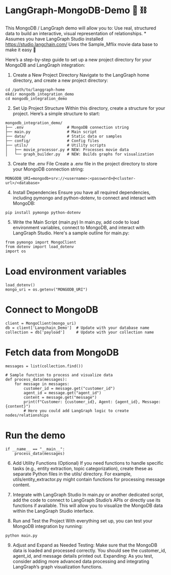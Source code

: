 # LangGraph-MongoDB-Demo 🦜 ⛓️
This MongoDB / LangGraph demo will allow you to:  Use real, structured data to build an interactive, visual representation of relationships.  * Assumes you have LangGraph Studio installed https://studio.langchain.com/ Uses the Sample_Mflix movie data base to make it easy 🎥

Here’s a step-by-step guide to set up a new project directory for your MongoDB and LangGraph integration:

1. Create a New Project Directory
Navigate to the LangGraph home directory, and create a new project directory:

```
cd /path/to/langgraph-home
mkdir mongodb_integration_demo
cd mongodb_integration_demo
```

2. Set Up Project Structure
Within this directory, create a structure for your project. Here’s a simple structure to start:
```
mongodb_integration_demo/
├── .env                   # MongoDB connection string
├── main.py                # Main script
├── data/                  # Static data or samples
├── config/                # Config files
├── utils/                 # Utility scripts
│   ├── movie_processor.py # NEW: Processes movie data
│   └── graph_builder.py   # NEW: Builds graphs for visualization
```
3. Create the .env File
Create a .env file in the project directory to store your MongoDB connection string:
```
MONGODB_URI=mongodb+srv://<username>:<password>@<cluster-url>/<database>
```

4. Install Dependencies
Ensure you have all required dependencies, including pymongo and python-dotenv, to connect and interact with MongoDB:

```
pip install pymongo python-dotenv
```

5. Write the Main Script (main.py)
In main.py, add code to load environment variables, connect to MongoDB, and interact with LangGraph Studio.
Here's a sample outline for main.py:
```
from pymongo import MongoClient
from dotenv import load_dotenv
import os
```
# Load environment variables
```
load_dotenv()
mongo_uri = os.getenv("MONGODB_URI")
```

# Connect to MongoDB
```
client = MongoClient(mongo_uri)
db = client['Langchain_Demo']  # Update with your database name
collection = db['payload']     # Update with your collection name
```
# Fetch data from MongoDB
```
messages = list(collection.find())
```
```
# Sample function to process and visualize data
def process_data(messages):
    for message in messages:
        customer_id = message.get("customer_id")
        agent_id = message.get("agent_id")
        content = message.get("message")
        print(f"Customer: {customer_id}, Agent: {agent_id}, Message: {content}")
        # Here you could add LangGraph logic to create nodes/relationships
```
# Run the demo
```
if __name__ == "__main__":
    process_data(messages)
```

6. Add Utility Functions (Optional)
If you need functions to handle specific tasks (e.g., entity extraction, topic categorization), create these as separate Python files in the utils/ directory. For example, utils/entity_extractor.py might contain functions for processing message content.

7. Integrate with LangGraph Studio
In main.py or another dedicated script, add the code to connect to LangGraph Studio’s APIs or directly use its functions if available. This will allow you to visualize the MongoDB data within the LangGraph Studio interface.

8. Run and Test the Project
With everything set up, you can test your MongoDB integration by running:

```
python main.py
```
9. Adjust and Expand as Needed
Testing: Make sure that the MongoDB data is loaded and processed correctly. You should see the customer_id, agent_id, and message details printed out.
Expanding: As you test, consider adding more advanced data processing and integrating LangGraph’s graph visualization functions.
